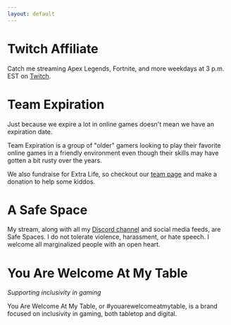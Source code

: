 ```yaml
---
layout: default
---
```



# Twitch Affiliate

Catch me streaming Apex Legends, Fortnite, and more weekdays at 3 p.m. EST on [Twitch](https://www.twitch.tv/devartty).

# Team Expiration

Just because we expire a lot in online games doesn't mean we have an expiration date.

Team Expiration is a group of "older" gamers looking to play their favorite online games in a friendly environment even though their skills may have gotten a bit rusty over the years.

We also fundraise for Extra Life, so checkout our [team page](https://www.extra-life.org/index.cfm?fuseaction=donordrive.team&teamID=56801) and make a donation to help some kiddos.

# A Safe Space

My stream, along with all my [Discord channel](https://discord.gg/PRjtw9B) and social media feeds, are Safe Spaces. I do not tolerate violence, harassment, or hate speech. I welcome all marginalized people with an open heart.

# You Are Welcome At My Table

*Supporting inclusivity in gaming*

You Are Welcome At My Table, or #youarewelcomeatmytable, is a brand focused on inclusivity in gaming, both tabletop and digital.